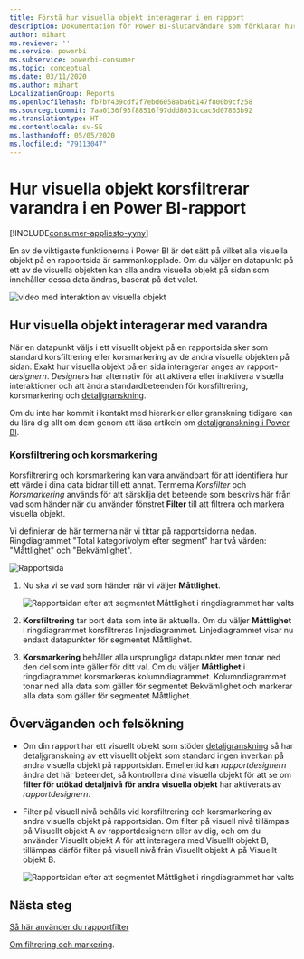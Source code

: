 ```yaml
---
title: Förstå hur visuella objekt interagerar i en rapport
description: Dokumentation för Power BI-slutanvändare som förklarar hur visuella objekt interagerar på en rapportsida.
author: mihart
ms.reviewer: ''
ms.service: powerbi
ms.subservice: powerbi-consumer
ms.topic: conceptual
ms.date: 03/11/2020
ms.author: mihart
LocalizationGroup: Reports
ms.openlocfilehash: fb7bf439cdf2f7ebd6058aba6b147f800b9cf258
ms.sourcegitcommit: 7aa0136f93f88516f97ddd8031ccac5d07863b92
ms.translationtype: HT
ms.contentlocale: sv-SE
ms.lasthandoff: 05/05/2020
ms.locfileid: "79113047"
---
```

# <a name="how-visuals-cross-filter-each-other-in-a-power-bi-report"></a>Hur visuella objekt korsfiltrerar varandra i en Power BI-rapport

[!INCLUDE[consumer-appliesto-yyny](../includes/consumer-appliesto-yyny.md)]

En av de viktigaste funktionerna i Power BI är det sätt på vilket alla visuella objekt på en rapportsida är sammankopplade. Om du väljer en datapunkt på ett av de visuella objekten kan alla andra visuella objekt på sidan som innehåller dessa data ändras, baserat på det valet. 

![video med interaktion av visuella objekt](media/end-user-interactions/interactions.gif)

## <a name="how-visuals-interact-with-each-other"></a>Hur visuella objekt interagerar med varandra

När en datapunkt väljs i ett visuellt objekt på en rapportsida sker som standard korsfiltrering eller korsmarkering av de andra visuella objekten på sidan. Exakt hur visuella objekt på en sida interagerar anges av rapport-*designern*. *Designers* har alternativ för att aktivera eller inaktivera visuella interaktioner och att ändra standardbeteenden för korsfiltrering, korsmarkering och [detaljgranskning](end-user-drill.md). 

Om du inte har kommit i kontakt med hierarkier eller granskning tidigare kan du lära dig allt om dem genom att läsa artikeln om [detaljgranskning i Power BI](end-user-drill.md). 

### <a name="cross-filtering-and-cross-highlighting"></a>Korsfiltrering och korsmarkering

Korsfiltrering och korsmarkering kan vara användbart för att identifiera hur ett värde i dina data bidrar till ett annat. Termerna *Korsfilter* och *Korsmarkering* används för att särskilja det beteende som beskrivs här från vad som händer när du använder fönstret **Filter** till att filtrera och markera visuella objekt.  

Vi definierar de här termerna när vi tittar på rapportsidorna nedan. Ringdiagrammet "Total kategorivolym efter segment" har två värden: "Måttlighet" och "Bekvämlighet". 

![Rapportsida](media/end-user-interactions/power-bi-interactions-before.png)

1. Nu ska vi se vad som händer när vi väljer **Måttlighet**.

    ![Rapportsidan efter att segmentet Måttlighet i ringdiagrammet har valts](media/end-user-interactions/power-bi-interactions-after.png)

2. **Korsfiltrering** tar bort data som inte är aktuella. Om du väljer **Måttlighet** i ringdiagrammet korsfiltreras linjediagrammet. Linjediagrammet visar nu endast datapunkter för segmentet Måttlighet. 

3. **Korsmarkering** behåller alla ursprungliga datapunkter men tonar ned den del som inte gäller för ditt val. Om du väljer **Måttlighet** i ringdiagrammet korsmarkeras kolumndiagrammet. Kolumndiagrammet tonar ned alla data som gäller för segmentet Bekvämlighet och markerar alla data som gäller för segmentet Måttlighet. 


## <a name="considerations-and-troubleshooting"></a>Överväganden och felsökning
- Om din rapport har ett visuellt objekt som stöder [detaljgranskning](end-user-drill.md) så har detaljgranskning av ett visuellt objekt som standard ingen inverkan på andra visuella objekt på rapportsidan. Emellertid kan *rapportdesignern* ändra det här beteendet, så kontrollera dina visuella objekt för att se om **filter för utökad detaljnivå för andra visuella objekt** har aktiverats av *rapportdesignern*.
    
- Filter på visuell nivå behålls vid korsfiltrering och korsmarkering av andra visuella objekt på rapportsidan. Om filter på visuell nivå tillämpas på Visuellt objekt A av rapportdesignern eller av dig, och om du använder Visuellt objekt A för att interagera med Visuellt objekt B, tillämpas därför filter på visuell nivå från Visuellt objekt A på Visuellt objekt B.

    ![Rapportsidan efter att segmentet Måttlighet i ringdiagrammet har valts](media/end-user-interactions/power-bi-visual-filters.png)

## <a name="next-steps"></a>Nästa steg
[Så här använder du rapportfilter](../power-bi-how-to-report-filter.md)    


[Om filtrering och markering](end-user-report-filter.md). 
